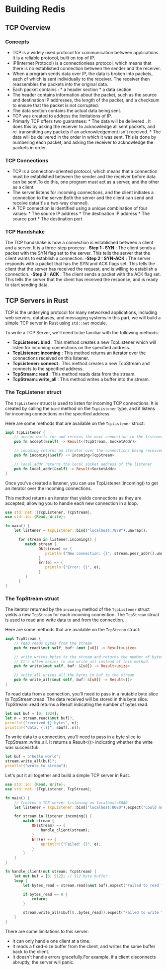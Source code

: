# Building Redis 

## TCP Overview

### Concepts

- TCP is a widely used protocol for communication between applications. It is a reliable protocol, built on top of IP.
- IP(Internet Protocol) is a connectionless protocol, which means that there is no established connection between the sender and the receiver.
- When a program sends data over IP, the data is broken into packets, each of which is sent individually to the receiver. The receiver then reassembles the packets into the original data.
- Each packet contains : 
      * a header section
      * a data section
- The header contains information about the packet, such as the source and destination IP addresses, the length of the packet, and a checksum to ensure that the packet is not corrupted.
- The data section contains the actual data being sent.
- TCP was created to address the limitations of IP.
- Primarly TCP offers two guarantees:
      * The data will be delivered . It does this by asking the receiver to acknowledge all sent packets, and re-transmitting any packets if an acknowledgement isn't received.
      * The data will be delivered in the order in which it was sent. This is done by numbering each packet, and asking the receiver to acknowledge the packets in order.

### TCP Connections

- TCP is a connection-oriented protocol, which means that a connection must be established between the sender and the receiver before data can be sent.To do this, one program must act as a server, and the other as a client.
- The server listens for incoming connections, and the client initiates a connection to the server.Both the server and the client can send
and receive data(It's a two-way channel).
- A TCP connection is identified using a unique combination of four values:
      * The source IP address
      * The destination IP address
      * The source port
      * The destination port

### TCP Handshake

The TCP handshake is how a connection is established between a client and a server. It is a three-step process:
   -**Step 1 : SYN** :  The client sends a packet with the SYN flag set to the server. This tells the server that the client wants to establish a connection.
   -**Step 2 : SYN-ACK** : The server responds with a packet that has the SYN and ACK flags set. This tells the client that the server has received the request, and is willing to establish a connection.
   -**Step 3 : ACK** : The client sends a packet with the ACK flag set. This tells the server that the client has received the response, and is ready to start sending data.

## TCP Servers in Rust

TCP is the underlying protocol for many networked applications, including web servers, databases, and messaging systems.In this part, we will build a simple TCP server in Rust using ```std::net``` module.

To write a TCP Server, we'll need to be familiar with the following methods:
   - **TcpListener::bind** : This method creates a new TcpListener which will listen for incoming connections on the specified address.
   - **TcpListener::incoming** : This method returns an iterator over the connections received on this listener.
   - **TcpListener::connect** : This method creates a new TcpStream and connects to the specified address.
   - **TcpStream::read** : This method reads data from the stream.
   - **TcpStream::write_all** : This method writes a buffer into the stream.

### The TcpListener struct

The ```TcpListener``` struct is used to listen for incoming TCP connections. It is created by calling the ```bind``` method on the ```TcpListener``` type, and it listens for incoming connections on the specified address.

Here are some methods that are available on the ```TcpListener``` struct:
```rust
impl TcpListener {
    // accept waits for and returns the next connection to the listener
    pub fn accept(&self) -> Result<(TcpStream, SocketAddr)>

    // incoming returns an iterator over the connections being received on this listener
    pub fn incoming(&self) -> Incoming<TcpStream>

    // local_addr returns the local socket address of the listener
    pub fn local_addr(&self) -> Result<SocketAddr>
}
```

Once you've created a listener, you can use TcpListener::incoming() to get an iterator over the incoming connections.

This method returns an iterator that yields connections as they are accepted, allowing you to handle each new connection in a loop.

```rust
use std::net::{TcpListener, TcpStream};
use std::io::{Read, Write};

fn main() {
    let listener = TcpListener::bind("localhost:7878").unwrap();

      for stream in listener.incoming() {
         match stream {
               Ok(stream) => {
                  println!("New connection: {}", stream.peer_addr().unwrap());
               }
               Err(e) => {
                  println!("Error: {}", e);
               }
         }
      }
}
```



### The TcpStream struct

The iterator returned by the ```incoming``` method of the ```TcpListener``` struct yields a new ```TcpStream``` for each incoming connection. The ```TcpStream``` struct is used to read and write data to and from the connection.

Here are some methods that are available on the ```TcpStream``` struct:
```rust
impl TcpStream {
    // read reads bytes from the stream
    pub fn read(&mut self, buf: &mut [u8]) -> Result<usize>

    // write writes bytes to the stream and returns the number of bytes written.
    // It's often easier to use write_all instead of this method.
    pub fn write(&mut self, buf: &[u8]) -> Result<usize>

    // write_all writes all the bytes in buf to the stream
    pub fn write_all(&mut self, buf: &[u8]) -> Result<()>
}
```

To read data from a connection, you'll need to pass in a mutable byte slice to TcpStream::read. The data received will be stored in this byte slice. TcpStream::read returns a Result<usize> indicating the number of bytes read:

```rust
let mut buf = [0; 1024];
let n = stream.read(&mut buf)?;
println!("received {} bytes", n);
println!("data: {:?}", &buf[..n]);
```

To write data to a connection, you'll need to pass in a byte slice to TcpStream::write_all. It returns a Result<()> indicating whether the write was successful:

```rust
let buf = b"hello world";
stream.write_all(buf)?;
println!("wrote to stream");
```

Let's put it all together and build a simple TCP server in Rust.

```rust
use std::io::{Read, Write};
use std::net::{TcpListener, TcpStream};

fn main() {
    // Creates a TCP server listening on localhost:8080
    let listener = TcpListener::bind("localhost:8080").expect("Could not bind");

    for stream in listener.incoming() {
        match stream {
            Ok(stream) => {
                handle_client(stream);
            }
            Err(e) => {
                eprintln!("Failed: {}", e);
            }
        }
    }
}

fn handle_client(mut stream: TcpStream) {
    let mut buf = [0; 512]; // 512 byte buffer
    loop {
        let bytes_read = stream.read(&mut buf).expect("Failed to read from client");

        if bytes_read == 0 {
            return;
        }

        stream.write_all(&buf[0..bytes_read]).expect("Failed to write to client");
    }
}
```

There are some limitations to this server:
   - It can only handle one client at a time.
   - It reads a fixed-size buffer from the client, and writes the same buffer back to the client.
   - It doesn't handle errors gracefully.For example, if a client disconnects abruptly, the server will panic.
